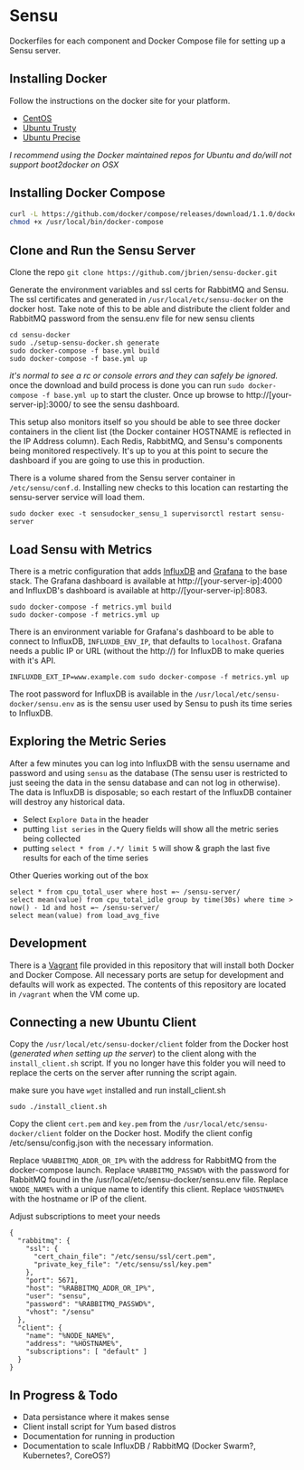 Sensu
============

Dockerfiles for each component and Docker Compose file for setting up a Sensu server.

Installing Docker
-----------------
Follow the instructions on the docker site for your platform.
* [CentOS](https://docs.docker.com/installation/centos/)
* [Ubuntu Trusty](https://docs.docker.com/installation/ubuntulinux/#docker-maintained-package-installation)
* [Ubuntu Precise](https://docs.docker.com/installation/ubuntulinux/#ubuntu-precise-1204-lts-64-bit)

_I recommend using the Docker maintained repos for Ubuntu and do/will not support boot2docker on OSX_

Installing Docker Compose
-------------------------

```bash
curl -L https://github.com/docker/compose/releases/download/1.1.0/docker-compose-`uname -s`-`uname -m` > /usr/local/bin/docker-compose
chmod +x /usr/local/bin/docker-compose
```

Clone and Run the Sensu Server
------------------------------

Clone the repo ```git clone https://github.com/jbrien/sensu-docker.git```

Generate the environment variables and ssl certs for RabbitMQ and Sensu. The ssl certificates and generated in `/usr/local/etc/sensu-docker` on the docker host. Take note of this to be able and distribute the client folder and RabbitMQ password from the sensu.env file for new sensu clients

```
cd sensu-docker
sudo ./setup-sensu-docker.sh generate
sudo docker-compose -f base.yml build
sudo docker-compose -f base.yml up
```

_it's normal to see a rc or console errors and they can safely be ignored._ once the download and build process is done you can run `sudo docker-compose -f base.yml up` to start the cluster. Once up browse to http://[your-server-ip]:3000/ to see the sensu dashboard.

This setup also monitors itself so you should be able to see three docker containers in the client list (the Docker container HOSTNAME is reflected in the IP Address column). Each Redis, RabbitMQ, and Sensu's components being monitored respectively. It's up to you at this point to secure the dashboard if you are going to use this in production.

There is a volume shared from the Sensu server container in `/etc/sensu/conf.d`. Installing new checks to this location can restarting the sensu-server service will load them.

`sudo docker exec -t sensudocker_sensu_1 supervisorctl restart sensu-server`

Load Sensu with Metrics
-----------------------

There is a metric configuration that adds [InfluxDB](http://influxdb.com) and [Grafana](http://www.grafana.org) to the base stack. The Grafana dashboard is available at http://[your-server-ip]:4000 and InfluxDB's dashboard is available at http://[your-server-ip]:8083.

```
sudo docker-compose -f metrics.yml build
sudo docker-compose -f metrics.yml up
```

There is an environment variable for Grafana's dashboard to be able to connect to InfluxDB, `INFLUXDB_ENV_IP`, that defaults to `localhost`. Grafana needs a public IP or URL (without the http://) for InfluxDB to make queries with it's API.

```
INFLUXDB_EXT_IP=www.example.com sudo docker-compose -f metrics.yml up
```

The root password for InfluxDB is available in the `/usr/local/etc/sensu-docker/sensu.env` as is the sensu user used by Sensu to push its time series to InfluxDB.

Exploring the Metric Series
---------------------------

After a few minutes you can log into InfluxDB with the sensu username and password and using `sensu` as the database (The sensu user is restricted to just seeing the data in the sensu database and can not log in otherwise). The data is InfluxDB is disposable; so each restart of the InfluxDB container will destroy any historical data.

* Select `Explore Data` in the header
* putting `list series` in the Query fields will show all the metric series being collected
* putting `select * from /.*/ limit 5` will show & graph the last five results for each of the time series

Other Queries working out of the box

```
select * from cpu_total_user where host =~ /sensu-server/
select mean(value) from cpu_total_idle group by time(30s) where time > now() - 1d and host =~ /sensu-server/
select mean(value) from load_avg_five
```

Development
-----------

There is a [Vagrant](http://vagrantup.com) file provided in this repository that will install both Docker and Docker Compose. All necessary ports are setup for development and defaults will work as expected. The contents of this repository are located in `/vagrant` when the VM come up.

Connecting a new Ubuntu Client
-----------------------

Copy the `/usr/local/etc/sensu-docker/client` folder from the Docker host (_generated when setting up the server_) to the client along with the `install_client.sh` script. If you no longer have this folder you will need to replace the certs on the server after running the script again.

make sure you have `wget` installed and run install_client.sh

```
sudo ./install_client.sh
```
Copy the client `cert.pem` and `key.pem` from the `/usr/local/etc/sensu-docker/client` folder on the Docker host.
Modify the client config /etc/sensu/config.json with the necessary information.

Replace `%RABBITMQ_ADDR_OR_IP%` with the address for RabbitMQ from the docker-compose launch.
Replace `%RABBITMQ_PASSWD%` with the password for RabbitMQ found in the /usr/local/etc/sensu-docker/sensu.env file.
Replace `%NODE_NAME%` with a unique name to identify this client.
Replace `%HOSTNAME%` with the hostname or IP of the client.

Adjust subscriptions to meet your needs

```
{
  "rabbitmq": {
    "ssl": {
      "cert_chain_file": "/etc/sensu/ssl/cert.pem",
      "private_key_file": "/etc/sensu/ssl/key.pem"
    },
    "port": 5671,
    "host": "%RABBITMQ_ADDR_OR_IP%",
    "user": "sensu",
    "password": "%RABBITMQ_PASSWD%",
    "vhost": "/sensu"
  },
  "client": {
    "name": "%NODE_NAME%",
    "address": "%HOSTNAME%",
    "subscriptions": [ "default" ]
  }
}
```

In Progress & Todo
------------------

* Data persistance where it makes sense
* Client install script for Yum based distros
* Documentation for running in production
* Documentation to scale InfluxDB / RabbitMQ (Docker Swarm?, Kubernetes?, CoreOS?)
